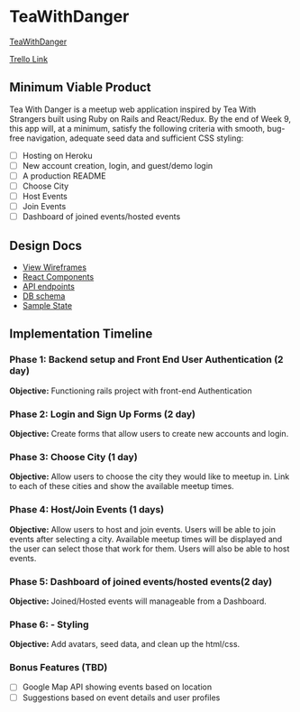 # TeaWithDanger

[TeaWithDanger][heroku]

[Trello Link][trello]

[heroku]: https://teawithdanger.herokuapp.com/
[trello]: https://trello.com/b/LUPkANbM/teawithdanger

## Minimum Viable Product

Tea With Danger is a meetup web application inspired by Tea With Strangers built using Ruby on Rails
and React/Redux. By the end of Week 9, this app will, at a minimum, satisfy the
following criteria with smooth, bug-free navigation, adequate seed data and
sufficient CSS styling:

- [ ] Hosting on Heroku
- [ ] New account creation, login, and guest/demo login
- [ ] A production README
- [ ] Choose City
- [ ] Host Events
- [ ] Join Events
- [ ] Dashboard of joined events/hosted events

## Design Docs
* [View Wireframes][wireframes]
* [React Components][components]
* [API endpoints][api-endpoints]
* [DB schema][schema]
* [Sample State][sample-state]

[wireframes]: wireframes
[components]: component-hierarchy.md
[sample-state]: sample-state.md
[api-endpoints]: api-endpoints.md
[schema]: schema.md

## Implementation Timeline

### Phase 1: Backend setup and Front End User Authentication (2 day)

**Objective:** Functioning rails project with front-end Authentication

### Phase 2: Login and Sign Up Forms (2 day)

**Objective:** Create forms that allow users to create new accounts and login.

### Phase 3: Choose City (1 day)

**Objective:** Allow users to choose the city they would like to meetup in.  Link to each of these cities and show the available meetup times.

### Phase 4: Host/Join Events (1 days)

**Objective:** Allow users to host and join events. Users will be able to join events after selecting a city.  Available meetup times will be displayed and the user can select those that work for them. Users will also be able to host events.

### Phase 5: Dashboard of joined events/hosted events(2 day)

**Objective:** Joined/Hosted events will manageable from a Dashboard.

### Phase 6: - Styling

**Objective:** Add avatars, seed data, and clean up the html/css.

### Bonus Features (TBD)
- [ ] Google Map API showing events based on location
- [ ] Suggestions based on event details and user profiles
